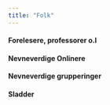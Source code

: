 ```yaml
---
title: "Folk"
---
```


#### Forelesere, professorer o.l  

#### Nevneverdige Onlinere  

#### Nevneverdige grupperinger  
  
#### Sladder  